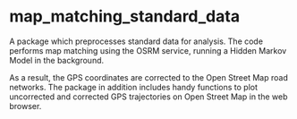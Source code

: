 # map_matching_standard_data
A package which preprocesses standard data for analysis. The code performs map matching using the OSRM service, running a Hidden Markov Model in the background. 


As a result, the GPS coordinates are corrected to the Open Street Map road networks. The package in addition includes handy functions to plot 
uncorrected and corrected GPS trajectories on Open Street Map in the web browser.


